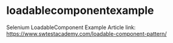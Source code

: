 # loadablecomponentexample
Selenium LoadableComponent Example
Article link: https://www.swtestacademy.com/loadable-component-pattern/
